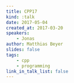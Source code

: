 ```yaml
---
title: CPP17
kind: :talk
date: 2017-05-04
created_at: 2017-03-20
speakers:
    - Jonas
author: Matthias Beyer
slides: false
tags:
    - cpp
    - programming
link_in_talk_list: false
---
```



